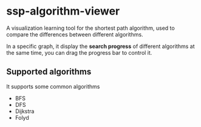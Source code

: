 # ssp-algorithm-viewer

A visualization learning tool for the shortest path algorithm,
used to compare the differences between different algorithms.

In a specific graph,
it display the **search progress** of different algorithms at the same time,
you can drag the progress bar to control it.

## Supported algorithms

It supports some common algorithms
- BFS
- DFS
- Dijkstra
- Folyd
 
